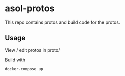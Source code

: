 # asol-protos

This repo contains protos and build code for the protos.

## Usage

View / edit protos in proto/

Build with

```bash
docker-compose up 
```